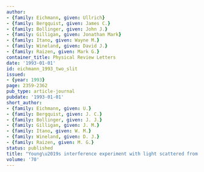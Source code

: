 ```yaml
---
author:
- {family: Eichmann, given: Ullrich}
- {family: Bergquist, given: James C.}
- {family: Bollinger, given: John J.}
- {family: Gilligan, given: Jonathan Mark}
- {family: Itano, given: Wayne M.}
- {family: Wineland, given: David J.}
- {family: Raizen, given: Mark G.}
container_title: Physical Review Letters
date: '1993-01-01'
id: eichmann_1993_two_slit
issued:
- {year: 1993}
page: 2359-2362
pub_type: article-journal
pubdate: '1993-01-01'
short_author:
- {family: Eichmann, given: U.}
- {family: Bergquist, given: J. C.}
- {family: Bollinger, given: J. J.}
- {family: Gilligan, given: J. M.}
- {family: Itano, given: W. M.}
- {family: Wineland, given: D. J.}
- {family: Raizen, given: M. G.}
status: published
title: "Young\u2019s interference experiment with light scattered from two atoms"
volume: '70'
---
```

